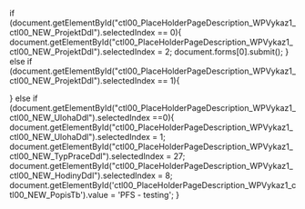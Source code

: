 if (document.getElementById("ctl00_PlaceHolderPageDescription_WPVykaz1_ctl00_NEW_ProjektDdl").selectedIndex == 0){
	document.getElementById("ctl00_PlaceHolderPageDescription_WPVykaz1_ctl00_NEW_ProjektDdl").selectedIndex = 2;
	document.forms[0].submit();
}
else if (document.getElementById("ctl00_PlaceHolderPageDescription_WPVykaz1_ctl00_NEW_ProjektDdl").selectedIndex == 1){
	
}
else if (document.getElementById("ctl00_PlaceHolderPageDescription_WPVykaz1_ctl00_NEW_UlohaDdl").selectedIndex ==0){
	document.getElementById("ctl00_PlaceHolderPageDescription_WPVykaz1_ctl00_NEW_UlohaDdl").selectedIndex = 1;
document.getElementById("ctl00_PlaceHolderPageDescription_WPVykaz1_ctl00_NEW_TypPraceDdl").selectedIndex = 27;
document.getElementById("ctl00_PlaceHolderPageDescription_WPVykaz1_ctl00_NEW_HodinyDdl").selectedIndex = 8;
document.getElementById('ctl00_PlaceHolderPageDescription_WPVykaz1_ctl00_NEW_PopisTb').value = 'PFS - testing';
}
